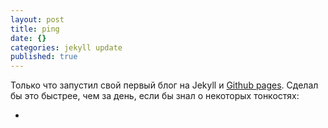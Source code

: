 ```yaml
---
layout: post
title: ping
date: {}
categories: jekyll update
published: true
---
```


Только что запустил свой первый блог на Jekyll и [Github pages](https://pages.github.com/). Сделал бы это быстрее, чем за день, если бы знал о некоторых тонкостях:

*